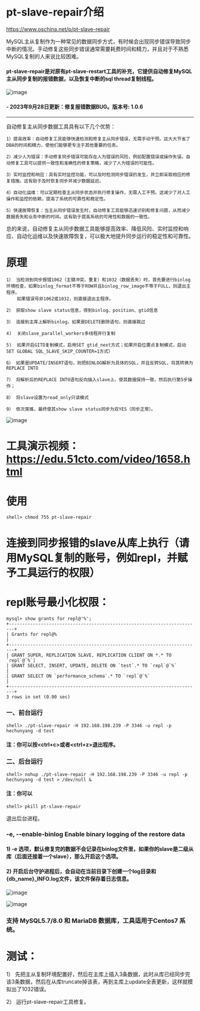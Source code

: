 # pt-slave-repair介绍
https://www.oschina.net/p/pt-slave-repair

MySQL主从复制作为一种常见的数据同步方式，有时候会出现同步错误导致同步中断的情况。手动修复这些同步错误通常需要耗费时间和精力，并且对于不熟悉MySQL复制的人来说比较困难。

#### pt-slave-repair是对原有pt-slave-restart工具的补充，它提供自动修复MySQL主从同步复制的报错数据，以及恢复中断的sql thread复制线程。
![image](https://github.com/hcymysql/pt-slave-repair/assets/19261879/d71bcceb-d7ba-4aff-b631-32d914810e6e)

#### - 2023年9月28日更新：修复报错数据BUG。版本号: 1.0.6
-----------------------------------------------------------------------
自动修复主从同步数据工具具有以下几个优势：

    1）提高效率：自动修复工具能够快速检测和修复主从同步错误，无需手动干预。这大大节省了DBA的时间和精力，使他们能够更专注于其他重要的任务。

    2）减少人为错误：手动修复同步错误可能存在人为错误的风险，例如配置错误或操作失误。自动修复工具可以提供一致性和准确性的修复策略，减少了人为错误的可能性。

    3）实时监控和响应：具有实时监控功能，可以及时检测同步错误的发生，并立即采取相应的修复措施。这有助于及时恢复同步并减少数据延迟。

    4）自动化运维：可以定期检查主从同步状态并执行修复操作，无需人工干预。这减少了对人工操作和监控的依赖，提高了系统的可靠性和稳定性。

    5）快速故障恢复：当主从同步错误发生时，自动修复工具能够迅速识别和修复问题，从而减少数据丢失和业务中断的时间。这有助于提高系统的可用性和数据的一致性。

总的来说，自动修复主从同步数据工具能够提高效率、降低风险、实时监控和响应、自动化运维以及快速故障恢复，可以极大地提升同步运行的稳定性和可靠性。

# 原理
```
1） 当检测到同步报错1062（主键冲突、重复）和1032（数据丢失）时，首先要进行binlog环境检查，如果binlog_format不等于ROW并且binlog_row_image不等于FULL，则退出主程序。
    如果错误号非1062或1032，则直接退出主程序。

2） 获取show slave status信息，得到binlog、position、gtid信息

3） 连接到主库上解析binlog，如果是DELETE删除语句，则直接跳过

4)  关闭slave_parallel_workers多线程并行复制

5)  如果开启GITD复制模式，启用SET gtid_next方式；如果开启位置点复制模式，启动SET GLOBAL SQL_SLAVE_SKIP_COUNTER=1方式）

6） 如果是UPDATE/INSERT语句，则把BINLOG解析为具体的SQL，并且反转SQL，将其转换为REPLACE INTO

7） 将解析后的REPLACE INTO语句反向插入slave上，使其数据保持一致，然后执行第5步操作；

8） 将slave设置为read_only只读模式

9） 依次类推，最终使其show slave status同步为双YES（同步正常）。
```

![image](https://github.com/hcymysql/pt-slave-repair/assets/19261879/f263eded-85ef-4629-b497-9927bfaa70db)


# 工具演示视频：https://edu.51cto.com/video/1658.html

# 使用
```
shell> chmod 755 pt-slave-repair
```

# 连接到同步报错的slave从库上执行（请用MySQL复制的账号，例如repl，并赋予工具运行的权限）
# repl账号最小化权限：
```
mysql> show grants for repl@'%';
+------------------------------------------------------------------------+
| Grants for repl@%                                                       |
+------------------------------------------------------------------------+
| GRANT SUPER, REPLICATION SLAVE, REPLICATION CLIENT ON *.* TO `repl`@`%`|
| GRANT SELECT, INSERT, UPDATE, DELETE ON `test`.* TO `repl`@`%`         |
| GRANT SELECT ON `performance_schema`.* TO `repl`@`%`                   |
+------------------------------------------------------------------------+
3 rows in set (0.00 sec)
```

### 一、前台运行
```
shell> ./pt-slave-repair -H 192.168.198.239 -P 3346 -u repl -p hechunyang -d test
```
#### 注：你可以按<ctrl+c>或者<ctrl+z>退出程序。

### 二、后台运行
```
shell> nohup ./pt-slave-repair -H 192.168.198.239 -P 3346 -u repl -p hechunyang -d test > /dev/null &
```
#### 注：你可以
```
shell> pkill pt-slave-repair
```
退出后台进程。

### -e, --enable-binlog   Enable binary logging of the restore data

#### 1) -e 选项，默认修复完的数据不会记录在binlog文件里，如果你的slave是二级从库（后面还接着一个slave），那么开启这个选项。

#### 2) 开启后台守护进程后，会自动在当前目录下创建一个log目录和{db_name}_INFO.log文件，该文件保存着日志信息。

![image](https://github.com/hcymysql/pt-slave-repair/assets/19261879/743a5585-d78e-41d9-8e89-7dafe6d93222)

![image](https://github.com/hcymysql/pt-slave-repair/assets/19261879/a92170ef-cd65-467b-b055-b852732a3076)

### 支持 MySQL5.7/8.0 和 MariaDB 数据库，工具适用于Centos7 系统。

# 测试：

1） 先把主从复制环境配置好，然后在主库上插入3条数据，此时从库已经同步完该3条数据，然后在从库truncate掉该表，再到主库上update全表更新，这样就模拟出了1032错误。

2） 运行pt-slave-repair工具修复。
